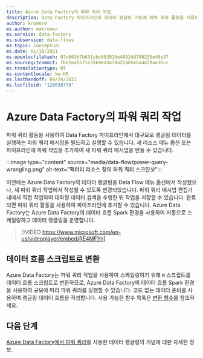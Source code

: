 ```yaml
---
title: Azure Data Factory의 파워 쿼리 작업
description: Data Factory 파이프라인의 데이터 랭글링 기능에 파워 쿼리 활동을 사용하는 방법을 알아봅니다.
author: kromerm
ms.author: makromer
ms.service: data-factory
ms.subservice: data-flows
ms.topic: conceptual
ms.date: 01/18/2021
ms.openlocfilehash: 07e663b7b631cbc083916e48924d740255e46e37
ms.sourcegitcommit: f6e2ea5571e35b9ed3a79a22485eba4d20ae36cc
ms.translationtype: MT
ms.contentlocale: ko-KR
ms.lasthandoff: 09/24/2021
ms.locfileid: "128638770"
---
```

# <a name="power-query-activity-in-azure-data-factory"></a>Azure Data Factory의 파워 쿼리 작업

파워 쿼리 활동을 사용하여 Data Factory 파이프라인에서 대규모로 랭글링 데이터를 실행하는 파워 쿼리 매시업을 빌드하고 실행할 수 있습니다. 새 리소스 메뉴 옵션 또는 파이프라인에 파워 작업을 추가하여 새 파워 쿼리 매시업을 만들 수 있습니다.

:::image type="content" source="media/data-flow/power-query-wrangling.png" alt-text="팩터리 리소스 창의 파워 쿼리 스크린샷":::

이전에는 Azure Data Factory의 데이터 랭글링을 Data Flow 메뉴 옵션에서 작성했으나, 새 파워 쿼리 작업에서 작성할 수 있도록 변경되었습니다. 파워 쿼리 매시업 편집기 내에서 직접 작업하여 대화형 데이터 검색을 수행한 뒤 작업을 저장할 수 있습니다. 완료되면 파워 쿼리 활동을 사용하여 파이프라인에 추가할 수 있습니다. Azure Data Factory는 Azure Data Factory의 데이터 흐름 Spark 환경을 사용하여 자동으로 스케일링하고 데이터 랭글링을 운영합니다.

> [!VIDEO https://www.microsoft.com/en-us/videoplayer/embed/RE4MFYn]

## <a name="translation-to-data-flow-script"></a>데이터 흐름 스크립트로 변환

Azure Data Factory는 파워 쿼리 작업을 사용하여 스케일링하기 위해 ```M``` 스크립트를 데이터 흐름 스크립트로 변환하므로, Azure Data Factory의 데이터 흐름 Spark 환경을 사용하여 규모에 따라 파워 쿼리를 실행할 수 있습니다. 코드 없는 데이터 준비를 사용하여 랭글링 데이터 흐름을 작성합니다. 사용 가능한 함수 목록은 [변환 함수](wrangling-functions.md)를 참조하세요.

## <a name="next-steps"></a>다음 단계

[Azure Data Factory에서 파워 쿼리](wrangling-tutorial.md)를 사용한 데이터 랭글링의 개념에 대한 자세한 정보.
